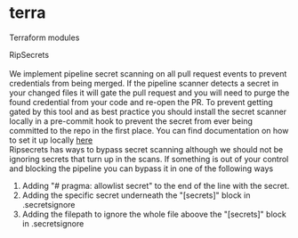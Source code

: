 # terra
Terraform modules

RipSecrets<br><br>
We implement pipeline secret scanning on all pull request events to prevent credentials from being merged. If the pipeline scanner detects a secret in your changed files it will gate the pull request and you will need to purge the found credential from your code and re-open the PR. To prevent getting gated by this tool and as best practice you should install the secret scanner locally in a pre-commit hook to prevent the secret from ever being committed to the repo in the first place. You can find documentation on how to set it up locally [here](https://bombbomb.atlassian.net/wiki/spaces/CORE/pages/2039775312/Pipeline+Secret+Scanner+Local+Setup)<br>
Ripsecrets has ways to bypass secret scanning although we should not be ignoring secrets that turn up in the scans. If something is out of your control and blocking the pipeline you can bypass it in one of the following ways<br>
1. Adding "# pragma: allowlist secret" to the end of the line with the secret.<br>
2. Adding the specific secret underneath the "[secrets]" block in .secretsignore<br>
3. Adding the filepath to ignore the whole file aboove the "[secrets]" block in .secretsignore